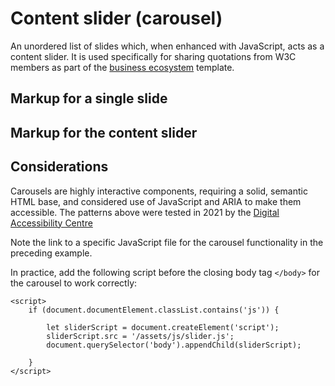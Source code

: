 # Content slider (carousel)

An unordered list of slides which, when enhanced with JavaScript, acts as a content slider. It is used specifically for sharing quotations from W3C members as part of the [business ecosystem](../templates/business-ecosystem.md) template.

## Markup for a single slide
<example title="A single carousel slide" src="components/content-slider-slide.html.twig" />

## Markup for the content slider

<example title="A complete carousel" src="components/content-slider.html.twig" />

## Considerations

Carousels are highly interactive components, requiring a solid, semantic HTML base, and considered use of JavaScript and ARIA to make them accessible. The patterns above were tested in 2021 by the [Digital Accessibility Centre](https://digitalaccessibilitycentre.org/)

Note the link to a specific JavaScript file for the carousel functionality in the preceding example.

In practice, add the following script before the closing body tag `</body>` for the carousel to work correctly:

```
<script>
	if (document.documentElement.classList.contains('js')) {

		let sliderScript = document.createElement('script');
		sliderScript.src = '/assets/js/slider.js';
		document.querySelector('body').appendChild(sliderScript);

	}
</script>
```